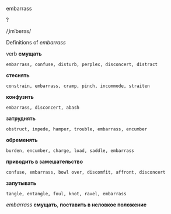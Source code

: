 embarrass

?

/ˌimˈberəs/

Definitions of _embarrass_

verb
**смущать**

    embarrass, confuse, disturb, perplex, disconcert, distract
**стеснять**

    constrain, embarrass, cramp, pinch, incommode, straiten
**конфузить**

    embarrass, disconcert, abash
**затруднять**

    obstruct, impede, hamper, trouble, embarrass, encumber
**обременять**

    burden, encumber, charge, load, saddle, embarrass
**приводить в замешательство**

    confuse, embarrass, bowl over, discomfit, affront, disconcert
**запутывать**

    tangle, entangle, foul, knot, ravel, embarrass

_embarrass_
**смущать**, **поставить в неловкое положение**